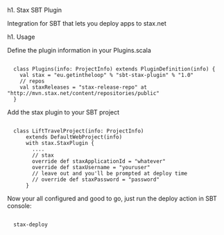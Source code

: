 h1. Stax SBT Plugin

Integration for SBT that lets you deploy apps to stax.net

h1. Usage

Define the plugin information in your Plugins.scala

<pre><code>
  class Plugins(info: ProjectInfo) extends PluginDefinition(info) {
    val stax = "eu.getintheloop" % "sbt-stax-plugin" % "1.0"
    // repos
    val staxReleases = "stax-release-repo" at "http://mvn.stax.net/content/repositories/public"
  }
</code></pre>
 
Add the stax plugin to your SBT project

<pre><code>
  class LiftTravelProject(info: ProjectInfo) 
      extends DefaultWebProject(info) 
      with stax.StaxPlugin {
        ....
        // stax
        override def staxApplicationId = "whatever"
        override def staxUsername = "youruser"
        // leave out and you'll be prompted at deploy time
        // override def staxPassword = "password"
      }
</code></pre>

Now your all configured and good to go, just run the deploy action in SBT console:

<code>
  stax-deploy
</code>